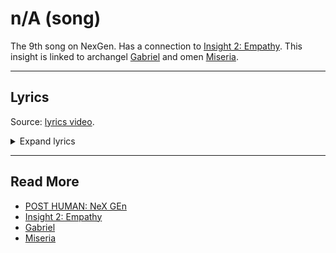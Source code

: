 # n/A (song)

The 9th song on NexGen. Has a connection to [Insight 2: Empathy](../lore/insight2-empathy). 
This insight is linked to archangel [Gabriel](../characters/gabriel) and omen 
[Miseria](../characters/miseria).

***

## Lyrics

Source: [lyrics video](https://www.youtube.com/watch?v=CGHlZglJKuE).

<details class="lyrics">
<summary>Expand lyrics</summary>

> hi
> my name’s oli
> and i’m an addict
> i’m here cos i’m not quite all there
> cos what used to be my idea of a laugh is
> now just me checking my pulse
> in my underwear
>
> thinking i should drop dead
> eat shit
> go to hell
> i could jump
> head first out the window
> dark thoughts
> keep on filling up in my mind, oh oh
> kinda wanna get fucked
> make love to a chainsaw
> wrap my
> droptop round a lamp post
> not sure
> i’ll be coming back down this time
>
> hello oli you fucking knobhead
> (yeah)
> did you think you had us fooled?
> and baby i know that i
> told you i was out of the woods
> but i still left a key under the mat for the wolves
>
> so maybe i should drop dead
> eat shit
> go to hell
> i could jump
> head first out the window
> dark thoughts
> keep on filling up in my mind
> kinda wanna get fucked
> make love to a chainsaw
> wrap my
> droptop round a lamp post
> not sure
> i’ll be coming back down this time
>
> fuck it
> got out on good behaviour
> i’m sorry kid but i can’t be your
> saviour
> i don’t know what you expected 
>
> so maybe i should drop dead
> eat shit
> go to hell
> i could jump
> head first out the window
> dark thoughts
> keep on filling up in my mind
> kinda wanna get fucked
> make love to a chainsaw
> wrap my
> droptop round a lamp post
> not sure
> i’ll be coming back down this time
>
> cos i’m fucking losing it
> get a grip
> ignored all the signs
> the voices in my head
> keep telling me i’m fine
>
> out of luck
> what the fuck?
> what am i gonna do?
> where did it go wrong?

</details>

***

## Read More

- [POST HUMAN: NeX GEn](ph-nex-gen)
- [Insight 2: Empathy](../lore/insight2-empathy)
- [Gabriel](../characters/gabriel)
- [Miseria](../characters/miseria)
